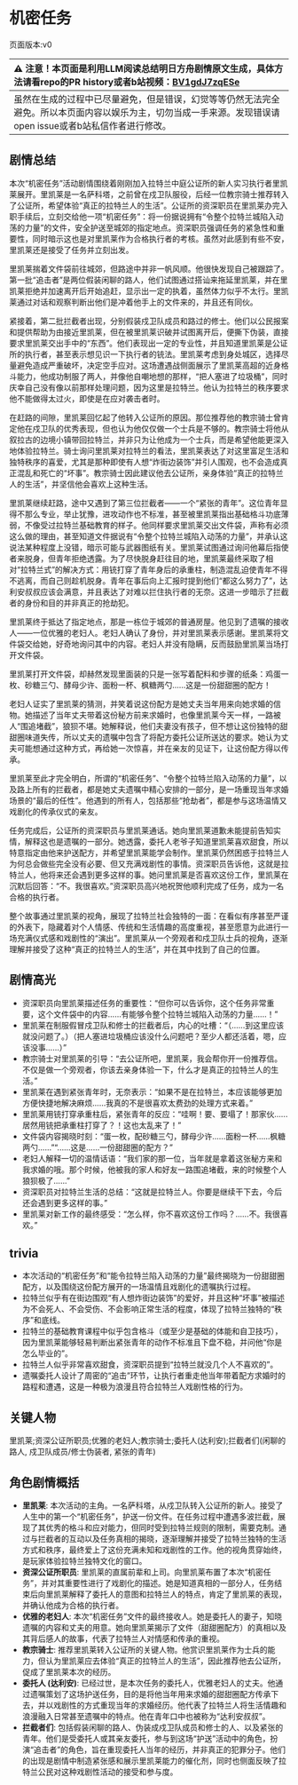 # 机密任务
页面版本:v0
 

| :warning: 注意！本页面是利用LLM阅读总结明日方舟剧情原文生成，具体方法请看repo的PR history或者b站视频：[BV1gdJ7zqESe](https://www.bilibili.com/video/BV1gdJ7zqESe/)         |
|:----------------------------|
| 虽然在生成的过程中已尽量避免，但是错误，幻觉等等仍然无法完全避免。所以本页面内容以娱乐为主，切勿当成一手来源。发现错误请open issue或者b站私信作者进行修改。|



## 剧情总结
本次“机密任务”活动剧情围绕着刚刚加入拉特兰中庭公证所的新人实习执行者里凯莱展开。里凯莱是一名萨科塔，之前曾在戍卫队服役，后经一位教宗骑士推荐转入了公证所，希望体验“真正的拉特兰人的生活”。公证所的资深职员在里凯莱办完入职手续后，立刻交给他一项“机密任务”：将一份据说拥有“令整个拉特兰城陷入动荡的力量”的文件，安全护送至城郊的指定地点。资深职员强调任务的紧急性和重要性，同时暗示这也是对里凯莱作为合格执行者的考核。虽然对此感到有些不安，里凯莱还是接受了任务并立刻出发。

里凯莱揣着文件袋前往城郊，但路途中并非一帆风顺。他很快发现自己被跟踪了。第一批“追击者”是两位假装闲聊的路人，他们试图通过搭讪来拖延里凯莱，并在里凯莱拒绝并加速离开后开始追赶，显示出一定的执着，虽然体力似乎不太行。里凯莱通过对话和观察判断出他们是冲着他手上的文件来的，并且还有同伙。

紧接着，第二批拦截者出现，分别假装戍卫队成员和路过的修士。他们以公民报案和提供帮助为由接近里凯莱，但在被里凯莱识破并试图离开后，便撕下伪装，直接要求里凯莱交出手中的“东西”。他们表现出一定的专业性，并且知道里凯莱是公证所的执行者，甚至表示想见识一下执行者的铳法。里凯莱考虑到身处城区，选择尽量避免造成严重破坏，决定空手应对。这场遭遇战侧面展示了里凯莱高超的近身格斗能力，他成功制服了两人，并像他自嘲地想的那样，“把人塞进了垃圾桶”，同时庆幸自己没有像以前那样处理问题，因为这里是拉特兰。他认为拉特兰的秩序要求他不能做得太过火，即使是在应对袭击者时。

在赶路的间隙，里凯莱回忆起了他转入公证所的原因。那位推荐他的教宗骑士曾肯定他在戍卫队的优秀表现，但也认为他仅仅做一个士兵是不够的。教宗骑士将他从叙拉古的边境小镇带回拉特兰，并非只为让他成为一个士兵，而是希望他能更深入地体验拉特兰。骑士询问里凯莱对拉特兰的看法，里凯莱表达了对这里富足生活和独特秩序的喜爱，尤其是那种即使有人想“炸街边装饰”并引人围观，也不会造成真正混乱和死亡的“坏事”。教宗骑士因此建议他去公证所，亲身体验“真正的拉特兰人的生活”，并坚信他会喜欢上这种生活。

里凯莱继续赶路，途中又遇到了第三位拦截者——一个“紧张的青年”。这位青年显得不那么专业，举止犹豫，进攻动作也不标准，甚至被里凯莱指出基础格斗功底薄弱，不像受过拉特兰基础教育的样子。他同样要求里凯莱交出文件袋，声称有必须这么做的理由，甚至知道文件据说有“令整个拉特兰城陷入动荡的力量”，并承认这说法某种程度上没错，暗示可能与武器图纸有关。里凯莱试图通过询问他幕后指使者来脱身，但青年拒绝透露。为了尽快脱身赶往目的地，里凯莱最终采取了相对“拉特兰式”的解决方式：用铳打穿了青年身后的承重柱，制造混乱迫使青年不得不逃离，而自己则趁机脱身。青年在事后向上汇报时提到他们“都这么努力了”，达利安叔叔应该会满意，并且表达了对难以拦住执行者的无奈。这进一步暗示了拦截者的身份和目的并非真正的抢劫犯。

里凯莱终于抵达了指定地点，那是一栋位于城郊的普通房屋。他见到了遗嘱的接收人——一位优雅的老妇人。老妇人确认了身份，并对里凯莱表示感谢。里凯莱将文件袋交给她，好奇地询问其中的内容。老妇人并没有隐瞒，反而鼓励里凯莱当场打开文件袋。

里凯莱打开文件袋，却赫然发现里面装的只是一张写着配料和步骤的纸条：鸡蛋一枚、砂糖三勺、酵母少许、面粉一杯、枫糖两勺……这是一份甜甜圈的配方！

老妇人证实了里凯莱的猜测，并笑着说这份配方是她丈夫当年用来向她求婚的信物。她描述了当年丈夫带着这份秘方前来求婚时，也像里凯莱今天一样，一路被人“围追堵截”，狼狈不堪。她解释说，他们夫妻没有孩子，但不想让这份独特的甜甜圈味道失传，所以丈夫的遗嘱中包含了将配方委托公证所送达的要求。她认为丈夫可能想通过这种方式，再给她一次惊喜，并在亲友的见证下，让这份配方得以传承。

里凯莱至此才完全明白，所谓的“机密任务”、“令整个拉特兰陷入动荡的力量”，以及路上所有的拦截者，都是她丈夫遗嘱中精心安排的一部分，是一场重现当年求婚场景的“最后的任性”。他遇到的所有人，包括那些“抢劫者”，都是参与这场温情又戏剧化的传承仪式的亲友。

任务完成后，公证所的资深职员与里凯莱通话。她向里凯莱道歉未能提前告知实情，解释这也是遗嘱的一部分。她透露，委托人老爷子知道里凯莱喜欢甜食，所以特意指定由他来护送配方，并希望里凯莱能学会制作。里凯莱仍然困惑于拉特兰人为何总会做些完全没有必要、但又充满戏剧性的事情。资深职员告诉他，这就是拉特兰人，他将来还会遇到更多这样的事。她问里凯莱是否喜欢这份工作，里凯莱在沉默后回答：“不。我很喜欢。”资深职员高兴地祝贺他顺利完成了任务，成为一名合格的执行者。

整个故事通过里凯莱的视角，展现了拉特兰社会独特的一面：在看似有序甚至严谨的外表下，隐藏着对个人情感、传统和生活情趣的高度重视，甚至愿意为此进行一场充满仪式感和戏剧性的“演出”。里凯莱从一个旁观者和戍卫队士兵的视角，逐渐理解并接受了这种“真正的拉特兰人的生活”，并在其中找到了自己的位置。
## 剧情高光
*   资深职员向里凯莱描述任务的重要性：“但你可以告诉你，这个任务非常重要，这个文件袋中的内容......有能够令整个拉特兰城陷入动荡的力量......！”
*   里凯莱在制服假冒戍卫队和修士的拦截者后，内心的吐槽：“（......到这里应该就没问题了。）（把人塞进垃圾桶应该没什么问题吧？至少人都还活着，嗯，应该没事......）”
*   教宗骑士对里凯莱的引导：“去公证所吧，里凯莱，我会帮你开一份推荐信。不仅是做一个旁观者，你该去亲身体验一下，什么才是真正的拉特兰人的生活。”
*   里凯莱在遇到紧张青年时，无奈表示：“如果不是在拉特兰，本应该能够更加方便快捷地解决麻烦......我真的不是很喜欢太费劲的处理方式来着。”
*   里凯莱用铳打穿承重柱后，紧张青年的反应：“哇啊！要、要塌了！那家伙......居然用铳把承重柱打穿了？！这也太乱来了！”
*   文件袋内容揭晓时刻：“蛋一枚，配砂糖三勺，酵母少许......面粉一杯......枫糖两勺......”“......这是......一份甜甜圈的配方？”
*   老妇人解释一切的温情话语：“我们家的那一位，当年就是拿着这张秘方来和我求婚的哦。那个时候，他被我的家人和好友一路围追堵截，来的时候整个人狼狈极了......”
*   资深职员对拉特兰生活的总结：“这就是拉特兰人。你要是继续干下去，今后还会遇到更多这样的事。”
*   里凯莱对新工作的最终感受：“怎么样，你不喜欢这份工作吗？......不。我很喜欢。”
## trivia
*   本次活动的“机密任务”和“能令拉特兰陷入动荡的力量”最终揭晓为一份甜甜圈配方，以及围绕这份配方展开的一场温情且戏剧化的遗嘱执行过程。
*   拉特兰似乎有在街边围观“有人想炸街边装饰”的爱好，并且这种“坏事”被描述为不会死人、不会受伤、不会影响正常生活的程度，体现了拉特兰独特的“秩序”和底线。
*   拉特兰的基础教育课程中似乎包含格斗（或至少是基础的体能和自卫技巧），因为里凯莱能够轻易判断出紧张青年的动作不标准且下盘不稳，并问他“你是怎么毕业的”。
*   拉特兰人似乎非常喜欢甜食，资深职员提到“拉特兰就没几个人不喜欢的”。
*   遗嘱委托人设计了周密的“追击”环节，让执行者重走他当年带着配方求婚时的路程和遭遇，这是一种极为浪漫且符合拉特兰人戏剧性格的行为。
## 关键人物
里凯莱;资深公证所职员;优雅的老妇人;教宗骑士;委托人(达利安);拦截者们(闲聊的路人, 戍卫队成员/修士伪装者, 紧张的青年)
## 角色剧情概括
-   **里凯莱**: 本次活动的主角。一名萨科塔，从戍卫队转入公证所的新人。接受了人生中的第一个“机密任务”，护送一份文件。在任务过程中遭遇多波拦截，展现了其优秀的格斗和应对能力，但同时受到拉特兰规则的限制，需要克制。通过与拦截者的互动以及任务真相的揭晓，逐渐理解并接受了拉特兰独特的生活方式和秩序，最终爱上了这份充满未知和戏剧性的工作。他的视角贯穿始终，是玩家体验拉特兰独特文化的窗口。
-   **资深公证所职员**: 里凯莱的直属前辈和上司。向里凯莱布置了本次“机密任务”，并对其重要性进行了戏剧化的描述。她是知道真相的一部分人，任务结束后向里凯莱解释了委托人的意图和拉特兰人的特点，肯定了里凯莱的表现，并确认他成为合格的执行者。
-   **优雅的老妇人**: 本次“机密任务”文件的最终接收人。她是委托人的妻子，知晓遗嘱的内容和丈夫的用意。她向里凯莱揭示了文件（甜甜圈配方）的真相以及其背后感人的故事，代表了拉特兰人对情感和传承的重视。
-   **教宗骑士**: 推荐里凯莱转入公证所的关键人物。他赏识里凯莱作为士兵的能力，但认为里凯莱应去体验“真正的拉特兰人的生活”，因此推荐他去公证所，促成了里凯莱本次的经历。
-   **委托人 (达利安)**: 已经过世，是本次任务的委托人，优雅老妇人的丈夫。他通过遗嘱策划了这场护送任务，目的是将他当年用来求婚的甜甜圈配方传承下去，并以戏剧性的方式重现当年的求婚经历。他代表了拉特兰人将生活情趣和浪漫融入日常甚至遗嘱中的特点。他在青年口中也被称为“达利安叔叔”。
-   **拦截者们**: 包括假装闲聊的路人、伪装成戍卫队成员和修士的人、以及紧张的青年。他们是受委托人或其亲友委托，参与到这场“护送”活动中的角色，扮演“追击者”的角色，旨在重现委托人当年的经历，并非真正的犯罪分子。他们的出现是剧情中制造紧张感和展示里凯莱能力的催化剂，同时也侧面反映了拉特兰公民对这种戏剧性活动的接受和参与度。